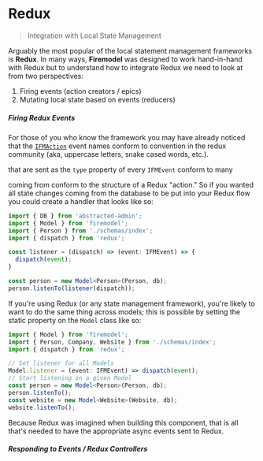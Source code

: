 # Redux
> Integration with Local State Management 

Arguably the most popular of the local statement management frameworks is **Redux**. In many ways, **Firemodel** was designed to work hand-in-hand with Redux but to understand how to integrate Redux we need to look at from two perspectives:

1. Firing events (action creators / epics)
2. Mutating local state based on events (reducers)

##### Firing Redux Events

For those of you who know the framework you may have already noticed that the [`IFMAction`](https://github.com/forest-fire/firemodel/blob/master/src/event.ts#L9) event names conform to convention in the redux community (aka, uppercase letters, snake cased words, etc.).

that are sent as the `type` property of every `IFMEvent` conform to many 

coming from conform to the structure of a Redux "action." So if you wanted all state changes coming from the database to be put into your Redux flow you could create a handler that looks like so:

```ts
import { DB } from 'abstracted-admin';
import { Model } from 'firemodel';
import { Person } from './schemas/index';
import { dispatch } from 'redux';

const listener = (dispatch) => (event: IFMEvent) => {
  dispatch(event);
}

const person = new Model<Person>(Person, db);
person.listenTo(listener(dispatch));
```

If you're using Redux (or any state management framework), you're likely to want to do the same thing across models; this is possible by setting the static property on the `Model` class like so:

```ts
import { Model } from 'firemodel';
import { Person, Company, Website } from './schemas/index';
import { dispatch } from 'redux';

// Set listener for all Models
Model.listener = (event: IFMEvent) => dispatch(event);
// Start listening on a given Model
const person = new Model<Person>(Person, db);
person.listenTo();
const website = new Model<Website>(Website, db);
website.listenTo();
```

Because Redux was imagined when building this component, that is all that's needed to have the appropriate async events sent to Redux.

##### Responding to Events / Redux Controllers


